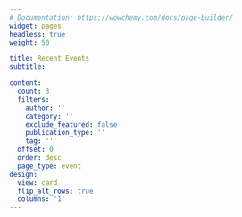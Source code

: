 ```yaml
---
# Documentation: https://wowchemy.com/docs/page-builder/
widget: pages
headless: true
weight: 50

title: Recent Events
subtitle:

content:
  count: 3
  filters:
    author: ''
    category: ''
    exclude_featured: false
    publication_type: ''
    tag: ''
  offset: 0
  order: desc
  page_type: event
design:
  view: card
  flip_alt_rows: true
  columns: '1'
---
```

